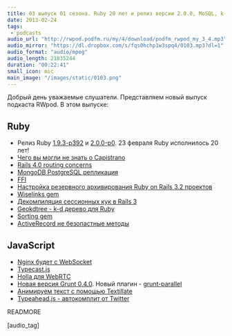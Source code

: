 ```yaml
---
title: 03 выпуск 01 сезона. Ruby 20 лет и релиз версии 2.0.0, MoSQL, k-d деревья, и прочее
date: 2013-02-24
tags: 
 - podcasts
audio_url: "http://rwpod.podfm.ru/my/4/download/podfm_rwpod_my_3_4.mp3"
audio_mirror: "https://dl.dropbox.com/s/fqs0hchp1w3spq4/0103.mp3?dl=1"
audio_format: "audio/mpeg"
audio_length: 21835244
duration: "00:22:41"
small_icon: mic
main_image: "/images/static/0103.png"
---
```


Добрый день уважаемые слушатели. Представляем новый выпуск подкаста RWpod. В этом выпуске:

## Ruby

 - Релиз Ruby [1.9.3-p392](http://www.ruby-lang.org/en/news/2013/02/22/ruby-1-9-3-p392-is-released/) и [2.0.0-p0](http://www.ruby-lang.org/en/news/2013/02/24/ruby-2-0-0-p0-is-released/). 23 февраля Ruby исполнилось 20 лет!
 - [Чего вы могли не знать о Capistrano](http://benediktdeicke.com/2013/02/what-you-did-not-know-about-capistrano-yet/)
 - [Rails 4.0 routing concerns](http://blog.envylabs.com/post/43076921318/rails-4-routing-concerns)
 - [MongoDB PostgreSQL репликация](https://github.com/stripe/mosql)
 - [FFI](http://spin.atomicobject.com/2013/02/15/ffi-foreign-function-interfaces/)
 - [Настройка резервного архивирования Ruby on Rails 3.2 проектов](http://csolg.com/blogs/nastroika-rezervnogo-arhivirovaniya-backup-ruby-on-rails-32-proektov)
 - [Wiselinks gem](https://github.com/igor-alexandrov/wiselinks)
 - [Декомпиляция сессионных кук в Rails 3](http://alindeman.github.com/2013/02/18/decoding-rails-session-cookies.html)
 - [Geokdtree - k-d дерево для Ruby](https://github.com/colinsurprenant/geokdtree)
 - [Sorting gem](https://github.com/apeiros/sorting)
 - [ActiveRecord не безопастные методы](http://rails-sqli.org/)

## JavaScript 

 - [Nginx будет с WebSocket](http://www.linux.org.ru/news/opensource/8870692)
 - [Typecast.js](http://www.typecastjs.org/)
 - [Holla для WebRTC](https://github.com/wearefractal/holla)
 - [Новая версия Grunt 0.4.0](http://weblog.bocoup.com/tearing-grunt-apart/). Новый плагин - [grunt-parallel](https://github.com/iammerrick/grunt-parallel)
 - [Анимируем текст с помощью Textillate](http://jschr.github.com/textillate/)
 - [Typeahead.js - автокомплит от Twitter](http://twitter.github.com/typeahead.js/)


READMORE

[audio_tag]
